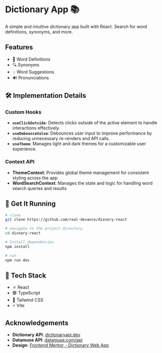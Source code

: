 
# Dictionary App 📚

A simple and intuitive dictionary app built with React. Search for word definitions, synonyms, and more.

## Features

- 📖 Word Definitions
- 🔍 Synonyms 
- 💡 Word Suggestions
- 🔊 Pronunciations

## 🛠️ Implementation Details

### Custom Hooks

- **`useClickOutside`**: Detects clicks outside of the active element to handle interactions effectively.
- **`useDebounceValue`**: Debounces user input to improve performance by reducing unnecessary re-renders and API calls.
- **`useTheme`**: Manages light and dark themes for a customizable user experience.

### Context API

- **ThemeContext**: Provides global theme management for consistent styling across the app
- **WordSearchContext**: Manages the state and logic for handling word search queries and results

## 🚀 Get It Running

```bash
# clone
git clone https://github.com/real-devance/dixnary-react

# navigate to the project directory
cd dixnary-react

# Install dependencies
npm install

# run
npm run dev
```

## 🧰 Tech Stack

- ⚛️ React
- 🟦 TypeScript
- 🎨 Tailwind CSS
- ⚡ Vite

## Acknowledgements

- **Dictionary API**: [dictionaryapi.dev](https://dictionaryapi.dev/) 
- **Datamuse API**: [datamuse.com/api](https://datamuse.com/api/)
- **Design**: [Frontend Mentor - Dictionary Web App](https://www.frontendmentor.io/challenges/dictionary-web-app-h5wwnyuKFL)
